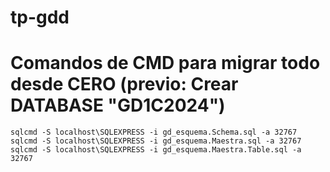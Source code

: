 # tp-gdd

# Comandos de CMD para migrar todo desde CERO (previo: Crear DATABASE "GD1C2024")

```
sqlcmd -S localhost\SQLEXPRESS -i gd_esquema.Schema.sql -a 32767
sqlcmd -S localhost\SQLEXPRESS -i gd_esquema.Maestra.sql -a 32767
sqlcmd -S localhost\SQLEXPRESS -i gd_esquema.Maestra.Table.sql -a 32767
```
